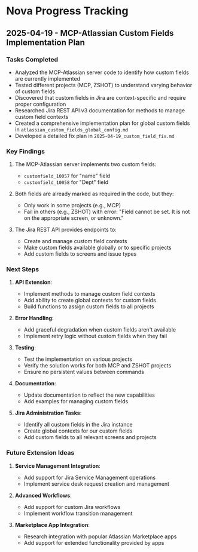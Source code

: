 # Nova Progress Tracking

## 2025-04-19 - MCP-Atlassian Custom Fields Implementation Plan

### Tasks Completed

- Analyzed the MCP-Atlassian server code to identify how custom fields are currently implemented
- Tested different projects (MCP, ZSHOT) to understand varying behavior of custom fields
- Discovered that custom fields in Jira are context-specific and require proper configuration
- Researched Jira REST API v3 documentation for methods to manage custom field contexts
- Created a comprehensive implementation plan for global custom fields in `atlassian_custom_fields_global_config.md`
- Developed a detailed fix plan in `2025-04-19_custom_field_fix.md`

### Key Findings

1. The MCP-Atlassian server implements two custom fields:
   - `customfield_10057` for "name" field
   - `customfield_10058` for "Dept" field

2. Both fields are already marked as required in the code, but they:
   - Only work in some projects (e.g., MCP)
   - Fail in others (e.g., ZSHOT) with error: "Field cannot be set. It is not on the appropriate screen, or unknown."

3. The Jira REST API provides endpoints to:
   - Create and manage custom field contexts
   - Make custom fields available globally or to specific projects
   - Add custom fields to screens and issue types

### Next Steps

1. **API Extension**:
   - Implement methods to manage custom field contexts
   - Add ability to create global contexts for custom fields
   - Build functions to assign custom fields to all projects

2. **Error Handling**:
   - Add graceful degradation when custom fields aren't available
   - Implement retry logic without custom fields when they fail

3. **Testing**:
   - Test the implementation on various projects
   - Verify the solution works for both MCP and ZSHOT projects
   - Ensure no persistent values between commands

4. **Documentation**:
   - Update documentation to reflect the new capabilities
   - Add examples for managing custom fields

5. **Jira Administration Tasks**:
   - Identify all custom fields in the Jira instance
   - Create global contexts for our custom fields
   - Add custom fields to all relevant screens and projects

### Future Extension Ideas

1. **Service Management Integration**:
   - Add support for Jira Service Management operations
   - Implement service desk request creation and management

2. **Advanced Workflows**:
   - Add support for custom Jira workflows
   - Implement workflow transition management

3. **Marketplace App Integration**:
   - Research integration with popular Atlassian Marketplace apps
   - Add support for extended functionality provided by apps
